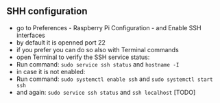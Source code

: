 ## SHH configuration
- go to Preferences - Raspberry Pi Configuration - and Enable SSH interfaces
- by default it is openned port 22
- if you prefer you can do so also with Terminal commands
- open Terminal to verify the SSH service status:
- Run command: `sudo service ssh status` and `hostname -I`
- in case it is not enabled:
- Run command: `sudo systemctl enable ssh` and `sudo systemctl start ssh`
- and again:  `sudo service ssh status` and `ssh localhost`
[TODO]
